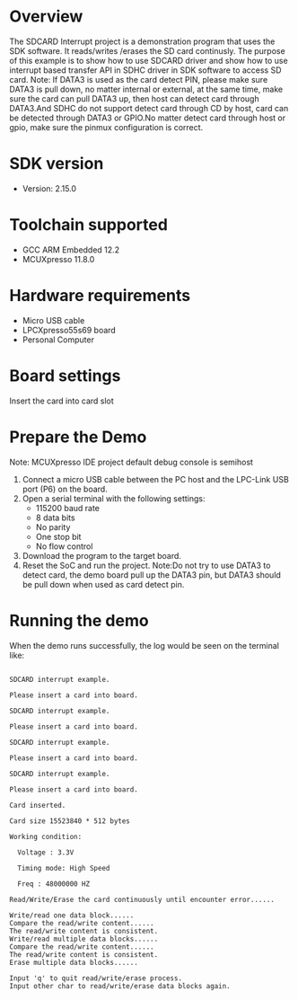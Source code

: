 Overview
========
The SDCARD Interrupt project is a demonstration program that uses the SDK software. It reads/writes
/erases the SD card continusly. The purpose of this example is to show how to use SDCARD driver and
show how to use interrupt based transfer API in SDHC driver in SDK software to access SD card.
Note: If DATA3 is used as the card detect PIN, please make sure DATA3 is pull down, no matter internal or external, at the same time, make sure the card can pull DATA3 up, then host can detect card through DATA3.And SDHC do not support detect card through CD by host, card can be detected through DATA3 or GPIO.No matter detect card through host or gpio, make sure the pinmux configuration is correct.

SDK version
===========
- Version: 2.15.0

Toolchain supported
===================
- GCC ARM Embedded  12.2
- MCUXpresso  11.8.0

Hardware requirements
=====================
- Micro USB cable
- LPCXpresso55s69 board
- Personal Computer

Board settings
==============
Insert the card into card slot

Prepare the Demo
================
Note: MCUXpresso IDE project default debug console is semihost
1.  Connect a micro USB cable between the PC host and the LPC-Link USB port (P6) on the board.
2.  Open a serial terminal with the following settings:
    - 115200 baud rate
    - 8 data bits
    - No parity
    - One stop bit
    - No flow control
3.  Download the program to the target board.
4.  Reset the SoC and run the project.
Note:Do not try to use DATA3 to detect card, the demo board pull up the DATA3 pin, but DATA3 should be pull down when used as card detect pin.

Running the demo
================
When the demo runs successfully, the log would be seen on the terminal like:

~~~~~~~~~~~~~~~~~~~~~~~~~~~~~~~~~~~~~~~~~~~~~~~~~~~~~~~~~~~~~~~~~~~~~~~~~~~~~~~~~~~

SDCARD interrupt example.

Please insert a card into board.

SDCARD interrupt example.

Please insert a card into board.

SDCARD interrupt example.

Please insert a card into board.

SDCARD interrupt example.

Please insert a card into board.

Card inserted.

Card size 15523840 * 512 bytes

Working condition:

  Voltage : 3.3V

  Timing mode: High Speed

  Freq : 48000000 HZ

Read/Write/Erase the card continuously until encounter error......

Write/read one data block......
Compare the read/write content......
The read/write content is consistent.
Write/read multiple data blocks......
Compare the read/write content......
The read/write content is consistent.
Erase multiple data blocks......

Input 'q' to quit read/write/erase process.                
Input other char to read/write/erase data blocks again.

~~~~~~~~~~~~~~~~~~~~~~~~~~~~~~~~~~~~~~~~~~~~~~~~~~~~~~~~~~~~~~~~~~~~~~~~~~~~~~~~~~~
